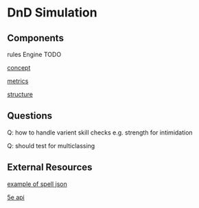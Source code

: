 # DnD Simulation

## Components
rules Engine TODO

[concept](./resources/concept.md)

[metrics](./resources/metrics.md)

[structure](./resources/structure.md)



## Questions
Q: how to handle varient skill checks e.g. strength for intimidation

Q: should test for multiclassing


## External Resources
[example of spell json](https://github.com/eepMoody/open5e/blob/master/data/spells/spells.json)

[5e api](http://www.dnd5eapi.co/)